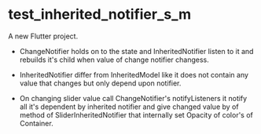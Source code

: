 # test_inherited_notifier_s_m

A new Flutter project.

- ChangeNotifier holds on to the state and InheritedNotifier listen to it and rebuilds it's child when value of change notifier changess.

- InheritedNotifier differ from InheritedModel like it does not contain any value that changes but only depend upon notifier.

- On changing slider value call ChangeNotifier's notifyListeners it notify all it's dependent by inherited notifier and give changed value by of method of SliderInheritedNotifier that internally set Opacity of color's of Container.

